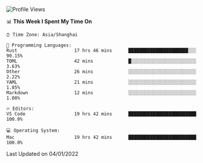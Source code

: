 <!--START_SECTION:waka-->
![Profile Views](http://img.shields.io/badge/Profile%20Views-13-blue)

📊 **This Week I Spent My Time On** 

```text
⌚︎ Time Zone: Asia/Shanghai

💬 Programming Languages: 
Rust                     17 hrs 46 mins      ██████████████████████░░░   90.15% 
TOML                     42 mins             █░░░░░░░░░░░░░░░░░░░░░░░░   3.63% 
Other                    26 mins             ░░░░░░░░░░░░░░░░░░░░░░░░░   2.22% 
YAML                     21 mins             ░░░░░░░░░░░░░░░░░░░░░░░░░   1.85% 
Markdown                 12 mins             ░░░░░░░░░░░░░░░░░░░░░░░░░   1.08%

🔥 Editors: 
VS Code                  19 hrs 42 mins      █████████████████████████   100.0%

💻 Operating System: 
Mac                      19 hrs 42 mins      █████████████████████████   100.0%

```


 Last Updated on 04/01/2022
<!--END_SECTION:waka-->
